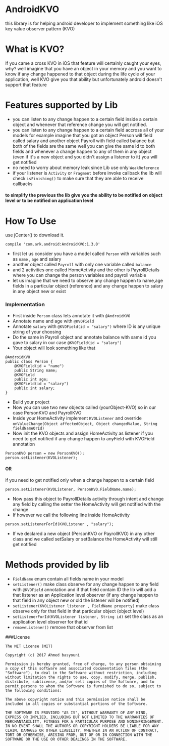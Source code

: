 # AndroidKVO
this library is for helping android developer to implement something like iOS key value observer pattern (KVO)

# What is KVO?

If you came a cross KVO in iOS that feature will certainly caught your eyes, why?
well imagine that you have an object in your memory and you want to know if any change happened to that object during the life cycle of your application, well KVO give you that ability but unfortunately android doesn't support that feature

# Features supported by Lib

- you can listen to any change happen to a certain field inside a certain object and whenever that reference change you will 
get notified.
- you can listen to any change happen to a certain field accross all of your models for example
imagine that you got an object Person will field called salary and another object Payroll with field called balance but both 
of the fields are the same
well you can give the same id to both fields and whenever a change happen to any of them in any object (even if it's 
a new object and you didn't assign a listener to it) you will get notified
- no need to worry about memory leak since Lib use only `WeakReference` 
- if your listener is `Activity` or `Fragment` before invoke callback the lib will check `isFinishing()` to make sure that they are able to receive callbacks

#### to simplify the previous the lib give you the ability to be notified on object level or to be notified on application level

# How To Use

use jCenter() to download it.   
```
compile 'com.ark.android:AndroidKVO:1.3.0'
```

- first let us consider you have a model called `Person` with variables such as `name` , `age` and salary
- another object called `Payroll` with only one variable called `balance`
- and 2 activities one called HomeActivity and the other is PayrollDetails where you can change the person variables and payroll variable
- let us imagine that we need to observe any change happen to name,age fields in a particular object (reference) and any change happen to salary in any object new or exist

### Implementation

- First inside `Person` class lets annotate it with `@AndroidKVO`
- Annotate name and age with `@KVOField` 
- Annotate `salary` with `@KVOField(id = "salary")` where ID is any unique string of your choosing
- Do the same in Payroll object and annotate balance with same id you gave to salary in our case `@KVOField(id = "salary")`
- Your object will look something like that

```
@AndroidKVO
public class Person {
    @KVOField(id = "name")
    public String name;
    @KVOField
    public int age;
    @KVOField(id = "salary")
    public int salary;
}
```
- Build your project 
- Now you can use two new objects called (yourObject-KVO) so in our case PersonKVO and PayrollKVO
- Inside your HomeActivity implement `KVOListener` and override `onValueChange(Object affectedObject, Object changedValue, String fieldNameOrId)`
- Now init the KVO objects and assign HomeActivity as listener if you need to get notified if any change happen to anyField with KVOField annotation
```
PersonKVO person = new PersonKVO();
person.setListener(KVOListener);
```
#### OR

if you need to get notified only when a change happen to a certain field

```
person.setListener(KVOListener, PersonKVO.FieldName.name);
```

- Now pass this object to PayrollDetails activity through intent and change any field by calling the setter the HomeActivity will get notified with the change
- If however we call the following line inside HomeActivity
```
person.setListenerForId(KVOListener , "salary");
```
- If we declared a new object (PersonKVO or PayrollKVO) in any other class and we called setSalary or setBalance the HomeActivity will still get notified

# Methods provided by lib

- `FieldName` enum contain all fields name in your model
- `setListener()` make class observe for any change happen to any field with `@KVOField` annotation and if that field contain ID the lib will add a that listener as an Application level observer (if any change happen to that field in any object new or old the listener will be notified)
- `setListener(KVOListener listener , FieldName property)` make class observe only for that field in that particular object (object level)
- `setListenerForId(KVOListener listener, String id)` set the class as an application level observer for that id
- `removeListener()` remove that observer from list

###License

    The MIT License (MIT)

    Copyright (c) 2017 Ahmed basyouni

    Permission is hereby granted, free of charge, to any person obtaining a copy of this software and associated documentation files (the "Software"), to deal in the Software without restriction, including without limitation the rights to use, copy, modify, merge, publish, distribute, sublicense, and/or sell copies of the Software, and to permit persons to whom the Software is furnished to do so, subject to the following conditions:

    The above copyright notice and this permission notice shall be included in all copies or substantial portions of the Software.

    THE SOFTWARE IS PROVIDED "AS IS", WITHOUT WARRANTY OF ANY KIND, EXPRESS OR IMPLIED, INCLUDING BUT NOT LIMITED TO THE WARRANTIES OF MERCHANTABILITY, FITNESS FOR A PARTICULAR PURPOSE AND NONINFRINGEMENT. IN NO EVENT SHALL THE AUTHORS OR COPYRIGHT HOLDERS BE LIABLE FOR ANY CLAIM, DAMAGES OR OTHER LIABILITY, WHETHER IN AN ACTION OF CONTRACT, TORT OR OTHERWISE, ARISING FROM, OUT OF OR IN CONNECTION WITH THE SOFTWARE OR THE USE OR OTHER DEALINGS IN THE SOFTWARE.

